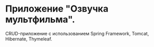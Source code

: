 # Приложение "Озвучка мультфильма".
CRUD-приложение с использованием Spring Framework, Tomcat, Hibernate, Thymeleaf.
